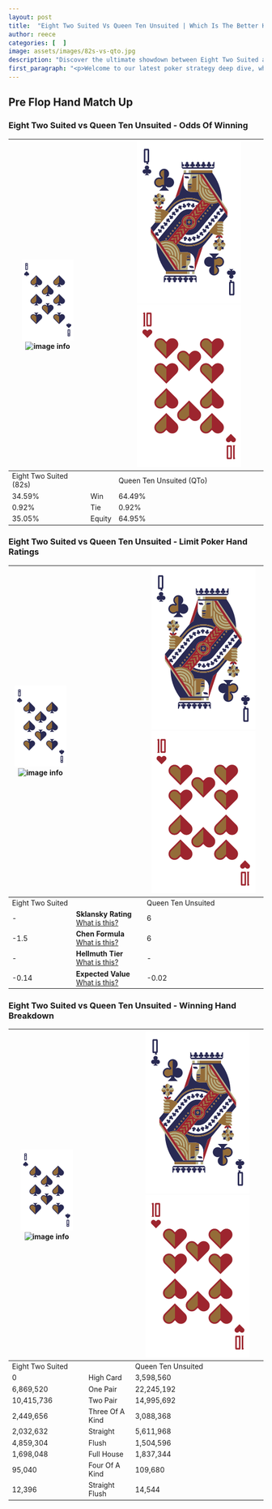 ```yaml
---
layout: post
title:  "Eight Two Suited Vs Queen Ten Unsuited | Which Is The Better Hand In Poker? A Complete Guide"
author: reece
categories: [  ]
image: assets/images/82s-vs-qto.jpg
description: "Discover the ultimate showdown between Eight Two Suited and Queen Ten Unsuited in poker! Uncover the odds, strategies, and scenarios where one hand triumphs over the other. Get ready to up your poker game with this thrilling analysis."
first_paragraph: "<p>Welcome to our latest poker strategy deep dive, where we're pitting two distinct hands against each other in a high-stakes showdown: Eight Two Suited vs Queen Ten Unsuited.</p><p>In the dynamic world of poker, every decision counts, and knowing which hand holds the upper hand is key to your success at the table.</p><p>In this article, we'll dissect these two hands, explore the scenarios where one dominates the other, and equip you with the knowledge to make strategic choices that can tip the odds in your favor.</p><p>Get ready to unravel the intriguing dynamics of these poker hands and elevate your game to new heights.</p>"
---
```




[comment]: # (sp0)

## Pre Flop Hand Match Up

<div class="table hand-ratings" markdown="1"> 



### Eight Two Suited vs Queen Ten Unsuited - Odds Of Winning


    
| ![image info](assets/images/hand1/8.png) ![image info](assets/images/hand1/2s.png) |  | ![image info](assets/images/hand2/Q.png) ![image info](assets/images/hand2/To.png) |
| -------- | -------- | -------- |
| Eight Two Suited (82s) |  | Queen Ten Unsuited (QTo) |
| 34.59% | Win | 64.49% |
| 0.92% | Tie | 0.92% |
| 35.05% | Equity | 64.95% |




[comment]: # (sp1)



### Eight Two Suited vs Queen Ten Unsuited - Limit Poker Hand Ratings


    
| ![image info](assets/images/hand1/8.png) ![image info](assets/images/hand1/2s.png) |  | ![image info](assets/images/hand2/Q.png) ![image info](assets/images/hand2/To.png) |
| -------- | -------- | -------- |
| Eight Two Suited |  | Queen Ten Unsuited |
| - | **Sklansky Rating** [What is this?](/sklansky-rating-explained) | 6 |
| -1.5 | **Chen Formula** [What is this?](/chen-formula-explained) | 6 |
| - | **Hellmuth Tier** [What is this?](/Hellmuth-tier-explained) | - |
| -0.14 | **Expected Value** [What is this?](/expected-value-explained) | -0.02 |




[comment]: # (sp2)



### Eight Two Suited vs Queen Ten Unsuited - Winning Hand Breakdown


    
| ![image info](assets/images/hand1/8.png) ![image info](assets/images/hand1/2s.png) |  | ![image info](assets/images/hand2/Q.png) ![image info](assets/images/hand2/To.png) |
| -------- | -------- | -------- |
| Eight Two Suited |  | Queen Ten Unsuited |
| 0 | High Card | 3,598,560 |
| 6,869,520 | One Pair | 22,245,192 |
| 10,415,736 | Two Pair | 14,995,692 |
| 2,449,656 | Three Of A Kind | 3,088,368 |
| 2,032,632 | Straight | 5,611,968 |
| 4,859,304 | Flush | 1,504,596 |
| 1,698,048 | Full House | 1,837,344 |
| 95,040 | Four Of A Kind | 109,680 |
| 12,396 | Straight Flush | 14,544 |




[comment]: # (sp3)



</div>

[comment]: # (sp4)



[comment]: # (sp5)

